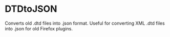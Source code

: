 # DTDtoJSON
Converts old .dtd files into .json format. Useful for converting XML .dtd files into .json for old Firefox plugins.
